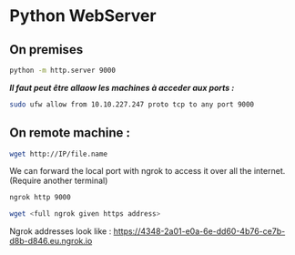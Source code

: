 # Python WebServer

## On premises
```bash
python -m http.server 9000
```

***Il faut peut être allaow les machines à acceder aux ports :*** 
```bash
sudo ufw allow from 10.10.227.247 proto tcp to any port 9000
```

## On remote machine : 

```bash
wget http://IP/file.name
```

We can forward the local port with ngrok to access it over all the internet.  
(Require another terminal)

```bash
ngrok http 9000
```

```bash
wget <full ngrok given https address>
```

Ngrok addresses look like : https://4348-2a01-e0a-6e-dd60-4b76-ce7b-d8b-d846.eu.ngrok.io
